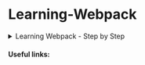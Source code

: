 # Learning-Webpack

<details>
<summary>Learning Webpack - Step by Step</summary>
</details>

#### Useful links:
